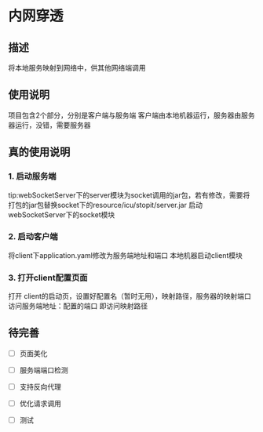 # 内网穿透

## 描述

将本地服务映射到网络中，供其他网络端调用

## 使用说明

项目包含2个部分，分别是客户端与服务端
客户端由本地机器运行，服务器由服务器运行，没错，需要服务器

## 真的使用说明

### 1. 启动服务端

tip:webSocketServer下的server模块为socket调用的jar包，若有修改，需要将打包的jar包替换socket下的resource/icu/stopit/server.jar
启动webSocketServer下的socket模块

### 2. 启动客户端

将client下application.yaml修改为服务端地址和端口
本地机器启动client模块

### 3. 打开client配置页面

打开 client的启动页，设置好配置名（暂时无用），映射路径，服务器的映射端口
访问服务端地址：配置的端口 即访问映射路径

## 待完善

* [ ]  页面美化
* [ ]  服务端端口检测
* [ ]  支持反向代理
* [ ]  优化请求调用
* [ ]  测试

